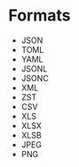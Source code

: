 # Formats

- JSON
- TOML
- YAML
- JSONL
- JSONC
- XML
- ZST
- CSV
- XLS
- XLSX
- XLSB
- JPEG
- PNG

<!-- 

## Base Module Complete

- [ ] JSON


## Meta Module Complete -->